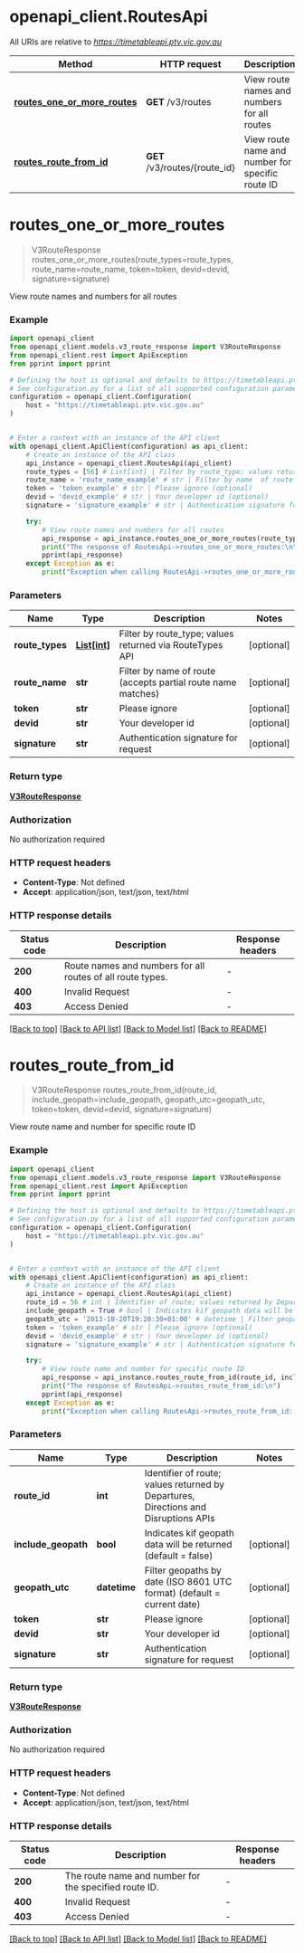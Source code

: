 # openapi_client.RoutesApi

All URIs are relative to *https://timetableapi.ptv.vic.gov.au*

Method | HTTP request | Description
------------- | ------------- | -------------
[**routes_one_or_more_routes**](RoutesApi.md#routes_one_or_more_routes) | **GET** /v3/routes | View route names and numbers for all routes
[**routes_route_from_id**](RoutesApi.md#routes_route_from_id) | **GET** /v3/routes/{route_id} | View route name and number for specific route ID


# **routes_one_or_more_routes**
> V3RouteResponse routes_one_or_more_routes(route_types=route_types, route_name=route_name, token=token, devid=devid, signature=signature)

View route names and numbers for all routes

### Example


```python
import openapi_client
from openapi_client.models.v3_route_response import V3RouteResponse
from openapi_client.rest import ApiException
from pprint import pprint

# Defining the host is optional and defaults to https://timetableapi.ptv.vic.gov.au
# See configuration.py for a list of all supported configuration parameters.
configuration = openapi_client.Configuration(
    host = "https://timetableapi.ptv.vic.gov.au"
)


# Enter a context with an instance of the API client
with openapi_client.ApiClient(configuration) as api_client:
    # Create an instance of the API class
    api_instance = openapi_client.RoutesApi(api_client)
    route_types = [56] # List[int] | Filter by route_type; values returned via RouteTypes API (optional)
    route_name = 'route_name_example' # str | Filter by name  of route (accepts partial route name matches) (optional)
    token = 'token_example' # str | Please ignore (optional)
    devid = 'devid_example' # str | Your developer id (optional)
    signature = 'signature_example' # str | Authentication signature for request (optional)

    try:
        # View route names and numbers for all routes
        api_response = api_instance.routes_one_or_more_routes(route_types=route_types, route_name=route_name, token=token, devid=devid, signature=signature)
        print("The response of RoutesApi->routes_one_or_more_routes:\n")
        pprint(api_response)
    except Exception as e:
        print("Exception when calling RoutesApi->routes_one_or_more_routes: %s\n" % e)
```



### Parameters


Name | Type | Description  | Notes
------------- | ------------- | ------------- | -------------
 **route_types** | [**List[int]**](int.md)| Filter by route_type; values returned via RouteTypes API | [optional] 
 **route_name** | **str**| Filter by name  of route (accepts partial route name matches) | [optional] 
 **token** | **str**| Please ignore | [optional] 
 **devid** | **str**| Your developer id | [optional] 
 **signature** | **str**| Authentication signature for request | [optional] 

### Return type

[**V3RouteResponse**](V3RouteResponse.md)

### Authorization

No authorization required

### HTTP request headers

 - **Content-Type**: Not defined
 - **Accept**: application/json, text/json, text/html

### HTTP response details

| Status code | Description | Response headers |
|-------------|-------------|------------------|
**200** | Route names and numbers for all routes of all route types. |  -  |
**400** | Invalid Request |  -  |
**403** | Access Denied |  -  |

[[Back to top]](#) [[Back to API list]](../README.md#documentation-for-api-endpoints) [[Back to Model list]](../README.md#documentation-for-models) [[Back to README]](../README.md)

# **routes_route_from_id**
> V3RouteResponse routes_route_from_id(route_id, include_geopath=include_geopath, geopath_utc=geopath_utc, token=token, devid=devid, signature=signature)

View route name and number for specific route ID

### Example


```python
import openapi_client
from openapi_client.models.v3_route_response import V3RouteResponse
from openapi_client.rest import ApiException
from pprint import pprint

# Defining the host is optional and defaults to https://timetableapi.ptv.vic.gov.au
# See configuration.py for a list of all supported configuration parameters.
configuration = openapi_client.Configuration(
    host = "https://timetableapi.ptv.vic.gov.au"
)


# Enter a context with an instance of the API client
with openapi_client.ApiClient(configuration) as api_client:
    # Create an instance of the API class
    api_instance = openapi_client.RoutesApi(api_client)
    route_id = 56 # int | Identifier of route; values returned by Departures, Directions and Disruptions APIs
    include_geopath = True # bool | Indicates kif geopath data will be returned (default = false) (optional)
    geopath_utc = '2013-10-20T19:20:30+01:00' # datetime | Filter geopaths by date (ISO 8601 UTC format) (default = current date) (optional)
    token = 'token_example' # str | Please ignore (optional)
    devid = 'devid_example' # str | Your developer id (optional)
    signature = 'signature_example' # str | Authentication signature for request (optional)

    try:
        # View route name and number for specific route ID
        api_response = api_instance.routes_route_from_id(route_id, include_geopath=include_geopath, geopath_utc=geopath_utc, token=token, devid=devid, signature=signature)
        print("The response of RoutesApi->routes_route_from_id:\n")
        pprint(api_response)
    except Exception as e:
        print("Exception when calling RoutesApi->routes_route_from_id: %s\n" % e)
```



### Parameters


Name | Type | Description  | Notes
------------- | ------------- | ------------- | -------------
 **route_id** | **int**| Identifier of route; values returned by Departures, Directions and Disruptions APIs | 
 **include_geopath** | **bool**| Indicates kif geopath data will be returned (default &#x3D; false) | [optional] 
 **geopath_utc** | **datetime**| Filter geopaths by date (ISO 8601 UTC format) (default &#x3D; current date) | [optional] 
 **token** | **str**| Please ignore | [optional] 
 **devid** | **str**| Your developer id | [optional] 
 **signature** | **str**| Authentication signature for request | [optional] 

### Return type

[**V3RouteResponse**](V3RouteResponse.md)

### Authorization

No authorization required

### HTTP request headers

 - **Content-Type**: Not defined
 - **Accept**: application/json, text/json, text/html

### HTTP response details

| Status code | Description | Response headers |
|-------------|-------------|------------------|
**200** | The route name and number for the specified route ID. |  -  |
**400** | Invalid Request |  -  |
**403** | Access Denied |  -  |

[[Back to top]](#) [[Back to API list]](../README.md#documentation-for-api-endpoints) [[Back to Model list]](../README.md#documentation-for-models) [[Back to README]](../README.md)

